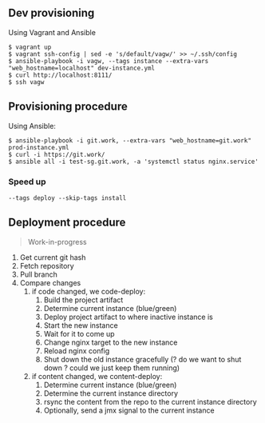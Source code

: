 
## Dev provisioning

Using Vagrant and Ansible

```
$ vagrant up
$ vagrant ssh-config | sed -e 's/default/vagw/' >> ~/.ssh/config
$ ansible-playbook -i vagw, --tags instance --extra-vars "web_hostname=localhost" dev-instance.yml
$ curl http://localhost:8111/
$ ssh vagw
```

## Provisioning procedure

Using Ansible:

```
$ ansible-playbook -i git.work, --extra-vars "web_hostname=git.work" prod-instance.yml
$ curl -i https://git.work/
$ ansible all -i test-sg.git.work, -a 'systemctl status nginx.service'
```

### Speed up

`--tags deploy --skip-tags install`

## Deployment procedure

> Work-in-progress

1. Get current git hash
2. Fetch repository
3. Pull branch
4. Compare changes
    1. if code changed, we code-deploy:
        1. Build the project artifact
        2. Determine current instance (blue/green)
        3. Deploy project artifact to where inactive instance is
        4. Start the new instance
        5. Wait for it to come up
        6. Change nginx target to the new instance
        7. Reload nginx config
        8. Shut down the old instance gracefully (? do we want to shut down ? could we just keep them running)
    2. if content changed, we content-deploy:
        1. Determine current instance (blue/green)
        2. Determine the current instance directory
        3. rsync the content from the repo to the current instance directory
        4. Optionally, send a jmx signal to the current instance
